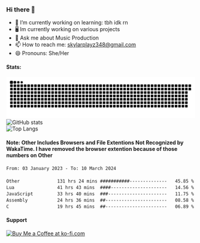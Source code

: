 ### Hi there 👋

- 🔭 I’m currently working on learning: tbh idk rn
- 🖥 Im currently working on various projects
- 💬 Ask me about Music Production
- 📫 How to reach me: skylarplayz348@gmail.com
- 😄 Pronouns: She/Her

#### Stats:
![Snake](https://raw.githubusercontent.com/Skylarplayz348/Skylarplayz348/snake/github-contribution-grid-snake-dark.svg)
<br>
![GitHub stats](https://github-readme-stats-eight-theta.vercel.app/api?username=SkylarPlayz348&show_icons=true&theme=omni&include_all_commits=true&count_private=true)
<br>
![Top Langs](https://github-readme-stats.vercel.app/api/top-langs/?username=skylarplayz348&layout=compact&theme=omni&langs_count=8)

#### Note: Other Includes Browsers and File Extentions Not Recognized by WakaTime. I have removed the browser extention because of those numbers on Other
<!--START_SECTION:waka-->

```txt
From: 03 January 2023 - To: 10 March 2024

Other              131 hrs 24 mins ###########--------------   45.85 %
Lua                41 hrs 43 mins  ####---------------------   14.56 %
JavaScript         33 hrs 40 mins  ###----------------------   11.75 %
Assembly           24 hrs 36 mins  ##-----------------------   08.58 %
C                  19 hrs 45 mins  ##-----------------------   06.89 %
```

<!--END_SECTION:waka-->
#### Support
<a href='https://ko-fi.com/R6R5BI0SC' target='_blank'><img height='36' style='border:0px;height:36px;' src='https://storage.ko-fi.com/cdn/kofi2.png?v=3' border='0' alt='Buy Me a Coffee at ko-fi.com' /></a>
